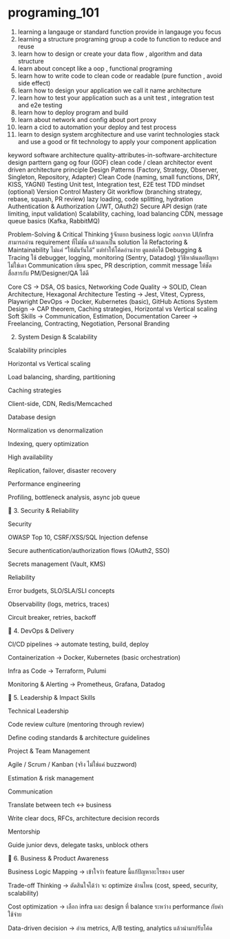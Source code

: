 # programing_101
1. learning a langauge or standard function provide in langauge you focus 
2. learning a structure programing group a code to function to reduce and reuse 
3. learn how to design or create your data flow , algorithm and data structure
4. learn about concept like a oop , functional programing
5. learn how to write code to clean code or readable (pure function , avoid side effect)
6. learn how to design your application we call it name architecture 
7. learn how to test your application such as a unit test , integration test and e2e testing 
8. learn how to deploy program and build 
9. learn about network and config about port proxy 
10. learn a cicd to automation your deploy and test process 
11. learn to design system arcghitecture and use varint technologies stack and use a good or fit technology to apply your component application  

keyword 
software architecture 
quality-attributes-in-software-architecture 
design parttern 
gang og four (GOF)
clean code / clean architector 
event driven architecture
principle 
Design Patterns (Factory, Strategy, Observer, Singleton, Repository, Adapter)
Clean Code (naming, small functions, DRY, KISS, YAGNI)
Testing
Unit test, Integration test, E2E test
TDD mindset (optional)
Version Control Mastery
Git workflow (branching strategy, rebase, squash, PR review)
lazy loading, code splitting, hydration
Authentication & Authorization (JWT, OAuth2)
Secure API design (rate limiting, input validation)
Scalability, caching, load balancing
CDN, message queue basics (Kafka, RabbitMQ)


Problem-Solving & Critical Thinking
รู้จักแยก business logic ออกจาก UI/infra
สามารถอ่าน requirement ที่ไม่ชัด แล้วแตกเป็น solution ได้
Refactoring & Maintainability
ไม่แค่ “ให้มันรันได้” แต่ทำให้โค้ดอ่านง่าย ดูแลต่อได้
Debugging & Tracing
ใช้ debugger, logging, monitoring (Sentry, Datadog)
รู้วิธีหาต้นตอปัญหา ไม่ใช่เดา
Communication
เขียน spec, PR description, commit message ให้ชัด
สื่อสารกับ PM/Designer/QA ได้ดี

Core CS → DSA, OS basics, Networking
Code Quality → SOLID, Clean Architecture, Hexagonal Architecture
Testing → Jest, Vitest, Cypress, Playwright
DevOps → Docker, Kubernetes (basic), GitHub Actions
System Design → CAP theorem, Caching strategies, Horizontal vs Vertical scaling
Soft Skills → Communication, Estimation, Documentation
Career → Freelancing, Contracting, Negotiation, Personal Branding


2. System Design & Scalability

Scalability principles

Horizontal vs Vertical scaling

Load balancing, sharding, partitioning

Caching strategies

Client-side, CDN, Redis/Memcached

Database design

Normalization vs denormalization

Indexing, query optimization

High availability

Replication, failover, disaster recovery

Performance engineering

Profiling, bottleneck analysis, async job queue

🔐 3. Security & Reliability

Security

OWASP Top 10, CSRF/XSS/SQL Injection defense

Secure authentication/authorization flows (OAuth2, SSO)

Secrets management (Vault, KMS)

Reliability

Error budgets, SLO/SLA/SLI concepts

Observability (logs, metrics, traces)

Circuit breaker, retries, backoff

🚀 4. DevOps & Delivery

CI/CD pipelines → automate testing, build, deploy

Containerization → Docker, Kubernetes (basic orchestration)

Infra as Code → Terraform, Pulumi

Monitoring & Alerting → Prometheus, Grafana, Datadog

👥 5. Leadership & Impact Skills

Technical Leadership

Code review culture (mentoring through review)

Define coding standards & architecture guidelines

Project & Team Management

Agile / Scrum / Kanban (จริง ไม่ใช่แค่ buzzword)

Estimation & risk management

Communication

Translate between tech ↔ business

Write clear docs, RFCs, architecture decision records

Mentorship

Guide junior devs, delegate tasks, unblock others

🧠 6. Business & Product Awareness

Business Logic Mapping → เข้าใจว่า feature นี้แก้ปัญหาอะไรของ user

Trade-off Thinking → ตัดสินใจได้ว่า จะ optimize ด้านไหน (cost, speed, security, scalability)

Cost optimization → เลือก infra และ design ที่ balance ระหว่าง performance กับค่าใช้จ่าย

Data-driven decision → อ่าน metrics, A/B testing, analytics แล้วนำมาปรับโค้ด




